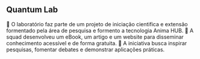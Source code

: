 ## Quantum Lab
📍 O laboratório faz parte de um projeto de iniciação cientifica e extensão formentado
pela área de pesquisa e formento a tecnologia Anima HUB.
📍 A squad desenvolveu um eBook, um artigo e um website para disseminar conhecimento acessível e de forma gratuita.
📍 A iniciativa busca inspirar pesquisas, fomentar debates e demonstrar aplicações práticas.

